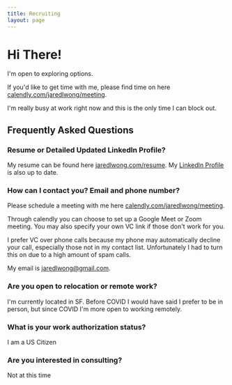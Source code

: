 ```yaml
---
title: Recruiting
layout: page
---
```

# Hi There!

I'm open to exploring options.

If you'd like to get time with me, please find time on here [calendly.com/jaredlwong/meeting](https://calendly.com/jaredlwong/meeting).

I'm really busy at work right now and this is the only time I can block out.

## Frequently Asked Questions

### Resume or Detailed Updated Linkedln Profile?

My resume can be found here [jaredlwong.com/resume](https://jaredlwong.com/resume/). My [LinkedIn Profile](https://www.linkedin.com/in/jaredlwong/) is also up to date.

### How can I contact you? Email and phone number?

Please schedule a meeting with me here [calendly.com/jaredlwong/meeting](https://calendly.com/jaredlwong/meeting).

Through calendly you can choose to set up a Google Meet or Zoom meeting. You may also specify your own VC link if those don't work for you.

I prefer VC over phone calls because my phone may automatically decline your call, especially those not in my contact list. Unfortunately I had to turn this on due to a high amount of spam calls.

My email is jaredlwong@gmail.com.

### Are you open to relocation or remote work?

I'm currently located in SF. Before COVID I would have said I prefer to be in person, but since COVID I'm more open to working remotely.

### What is your work authorization status?

I am a US Citizen

### Are you interested in consulting?

Not at this time
